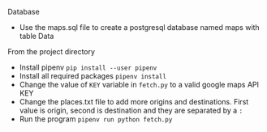 Database

* Use the maps.sql file to create a postgresql database named maps with table Data

From the project directory

* Install pipenv `pip install --user pipenv`
* Install all required packages `pipenv install`
* Change the value of `KEY` variable in `fetch.py` to a valid google maps API KEY
* Change the places.txt file to add more origins and destinations. First value is origin, second is destination
and they are separated by a `:`
* Run the program `pipenv run python fetch.py`

